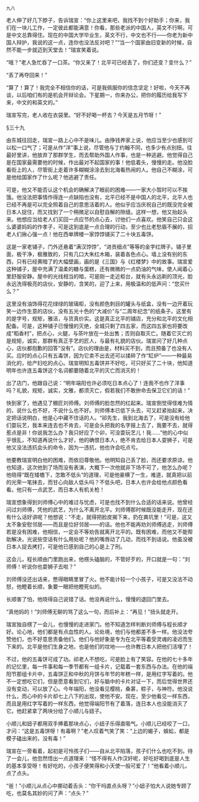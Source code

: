     九八 

   老人伸了好几下脖子，告诉瑞宣：“你上这里来吧，我找不到个好助手；你来，我们在一块儿工作，一定彼此都能满意！你看，那些老派的中国人，英文不行啊，可是中文总靠得住。现在的中国大学毕业生，英文不行，中文也不行——你老为新中国人辩护，我说的这一点，连你也没法反对吧？”“当一个国家由旧变新的时候，自然不能一步就迈到天堂去！”瑞宣笑着说。

   “哦？”老人急忙吞了一口茶。“你又来了！北平可已经丢了，你们还变？变什么？”

   “丢了再夺回来！”

   “算了！算了！我完全不相信你的话，可是我佩服你的信念坚定！好啦，今天不再谈，以后咱们有的是机会开辩论会。下星期一，你来办公，把你的履历给我写下来，中文的和英文的。”

   瑞宣写完，老人收在衣袋里。“好不好喝一杯去？今天是五月节呀！”

   §三十九

   由东城往回走，瑞宣一路上心中不是味儿。由挣钱养家上说，他应当至少也感到可以松一口气了；可是从作“洋”事上说，尽管他与丁约翰不同，也多少有点别扭。往最好里讲，他放弃了那群学生，而去帮助外国人作事，也是一种逃避。他觉得自己是在国家最需要他的时候，作出最对不起国家的事！他低着头，慢慢的走。他没脸看街上的人，尽管街上走着许多糊糊涂涂去到北海看热闹的人。他自己不糊涂，可是他给国家作了什么呢？他逃避了责任。

   可是，他又不能否认这个机会的确解决了眼前的困难——一家大小暂时可以不挨饿。他没法把事情作得连一点缺陷也没有，北平已经不是中国人的北平，北平人也已经不再是可以完全照着自己的意思活着的人。他似乎应当庆祝自己的既没完全被日本人捉住，而又找到了一个稍微足以自慰自解的隙缝。这样一想，他又抬起头来。他想应当给老人们买回一点应节的点心去，讨他们一点喜欢。他笑自己只会这么婆婆妈妈的作孝子，可是这到底是一点合理的行动，至少也比老愁眉不展的，招老人们揪心强一点！他在西单牌楼一家饽饽铺买了二十块五毒饼。

   这是一家老铺子，门外还悬着“满汉饽饽”，“进贡细点”等等的金字红牌子。铺子里面，极干净，极雅致的，只有几口大朱红木箱，装着各色点心。墙上没有别的东西，只有已经黄暗了的大幅壁画，画的是《三国》与《红楼梦》中的故事。瑞宣爱这种铺子，屋中充满了温柔的糖与蛋糕，还有微微的一点奶油的气味，使人闻着心里舒服安静。屋中的光线相当的暗，可是刚一走近柜台，就有头永远剃的顶光，脸永远洗得极亮的店伙，安静的，含笑的，迎了上来，用极温和的低声问：“您买什么？”

   这里没有油饰得花花绿绿的玻璃柜，没有颜色刺目的罐头与纸盒，没有一边开着玩笑一边作生意的店伙，没有五光十色的“大减价”与“二周年纪念”的纸条子。这里有的是字号，规矩，雅洁，与货真价实。这是真正北平的铺店，充分和北平的文化相配备。可是，这种铺子已慢慢的灭绝，全城只剩了四五家，而这四五家也将要改成“稻香村”，把点心，火腿，与茶叶放在一处出售；否则自取灭亡。随着它灭亡的是规矩，诚实，那群有真正手艺的匠人，与最有礼貌的店伙。瑞宣问了好几种点心，店伙都抱歉的回答“没有”。店伙的理由是，材料买不到，而且预备了也没有人买。应时的点心只有五毒饼，因为它卖不出去还可以揉碎了作“缸炉”——一种最易消化的，给产妇吃的点心。瑞宣明知五毒饼并不好吃，可只好买了二十块，他知道明年也许连五毒饼这个名词都要随着北平的灭亡而消灭的！

   出了店门，他跟自己说：“明年端阳也许必须吃日本点心了！连我不也作了洋事吗？礼貌，规矩，诚实，文雅，都须灭亡，假若我们不敢拚命去保卫它们的话！”

   快到家了，他遇见了棚匠刘师傅。刘师傅的脸忽然的红起来。瑞宣倒觉得怪难为情的，说什么也不好，不说什么也不好。刘师傅本已低下头去，可又赶紧抬起来，决定把话说明白，他是心中藏不住话的人。“祁先生，我到北海去了，可是没有给他们耍玩艺，我本来连去也不肯去，可是会头把我的名字报上去了，我要不去，就得惹点是非！你说我怎么办？我只好应了个卯，可没耍玩艺儿！我……”他的心中似乎很乱，不知道再说什么才好，他的确恨日本人，绝不肯去给日本人耍狮子，可是他又没法违抗会头的命令，因为一违抗，他也许会吃点亏。

   他要教瑞宣明白他的困难，而依旧尊敬他。他明知自己丢了脸，而还要求原谅。他也知道，这次他到了场而没有表演，大概下一次他就非下场不可了，他怎么办呢？他晓得“既在矮檐下，怎敢不低头”的道理，可是他豪横了一生，难道，就真把以前的光荣一笔抹去，而甘心向敌人低头吗？不低头吧，日本人也许会给他点颜色看看。他只有一点武艺，而日本人有机关枪！

   瑞宣想象得到刘师傅心中的难过与忧虑，可是也找不到什么合适的话来说。他曾经问过刘师傅，凭他的武艺，为什么不离开北平。刘师傅那时候既没能走开，现在还有什么话好讲呢？他想说：“不走，就得把脸皮揭下来，扔在粪坑里！”可是，这又太不象安慰邻居——而且是位好邻居——的话。他也不能再劝刘师傅逃走，刘师傅若是没有困难，他相信，一定会不等劝告就离开北平的。既有困难，而他又不能帮助解决，光说些空话有什么用处呢？他的嘴唇动了几动，而找不到话说。他虽没被日本人捉去拷打，可是他已感到自己的心是上了刑。

   这会儿，程长顺由门里跑出来，他楞头磕脑的，不管好歹的，开口就是一句：“刘师傅！听说你也耍狮子去啦？”

   刘师傅没还出话来，憋得眼睛里冒了火。他不能计较一个小孩子，可是又没法不动怒，他瞪着长顺，象要一眼把他瞪死似的。

   长顺害了怕，他晓得自己说错了话。他没再说什么，慢慢的退回门里去。

   “真他妈的！”刘师傅无聊的骂了这么一句，而后补上：“再见！”扭头就走开。

   瑞宣独自楞了一会儿，也慢慢的走进家门。他不知道怎样判断刘师傅与程长顺才好。论心地，他们都是有点血性的人。论处境，他们与他都差不多一样。他没法夸赞他们，也不好意思责备他们。他们与他好象是专为在北平等着受灵魂的凌迟而生下来的。北平是他们生身之地，也是他们的坟地——也许教日本人把他们活埋了！

   不过，他的五毒饼可成了功。祁老人不想吃，可是脸上有了笑容。在他的七十多年的记忆里，每一件事和每一季节都有一组卡片，记载着一套东西与办法。在他的端阳节那组卡片中，五毒饼正和中秋的月饼与年节的年糕一样，是用红字写着的。他不一定想吃它们，但是愿意看到它们，好与脑中的卡片对证一下，而后觉得世界还没有变动，可以放了心。今年端阳，他没看见樱桃，桑葚，粽子，与神符。他没说什么，而心中的卡片却七上八下的出现，使他不安。现在，至少他看见一样东西，而且是用红字写着的一样东西，他觉得端阳节有了着落，连日本人也没能消灭了它。他赶紧拿了两块分给了小顺儿与妞子。

   小顺儿和妞子都用双手捧着那块点心，小妞子乐得直吸气。小顺儿已经咬了一口，才问：“这是五毒饼呀！有毒啊？”老人叹着气笑了笑：“上边的蝎子，蜈蚣，都是模子磕出来的，没有毒！”

   瑞宣在一旁看着，起初是可怜孩子们——自从北平陷落，孩子们什么也吃不到。待了一会儿，他忽然悟出一点道理来：“怪不得有人作汉奸呢，好吃好喝到底是人生的基本享受呀！有好吃的，小孩子便笑得和小天使一般可爱了！”他看着小顺儿，点了点头。

   “爸！”小顺儿从点心中挪动着舌头：“你干吗直点头呀？”小妞子怕大人说她专顾了吃，也莫名其妙的问了声：“点头？”

